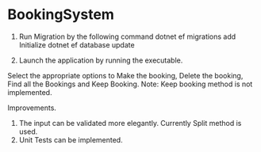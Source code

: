 # BookingSystem

1. Run Migration by the following command
dotnet ef migrations add Initialize
dotnet ef database update

2. Launch the application by running the executable.

Select the appropriate options to Make the booking, Delete the booking, Find all the Bookings and Keep Booking.
Note: Keep booking method is not implemented.

Improvements.

1. The input can be validated more elegantly. Currently Split method is used.
2. Unit Tests can be implemented.